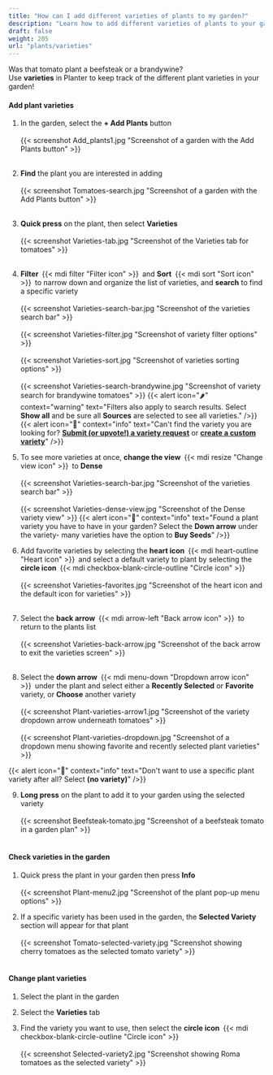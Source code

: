 ```yaml
---
title: "How can I add different varieties of plants to my garden?"
description: "Learn how to add different varieties of plants to your garden"
draft: false
weight: 205
url: "plants/varieties"
---
```


Was that tomato plant a beefsteak or a brandywine?<br />
Use **varieties** in Planter to keep track of the different plant varieties in your garden!

#### Add plant varieties
1. In the garden, select the **+ Add Plants** button<br /><br />
{{< screenshot Add_plants1.jpg "Screenshot of a garden with the Add Plants button" >}}<br /><br />

2. **Find** the plant you are interested in adding<br /><br />
{{< screenshot Tomatoes-search.jpg "Screenshot of a garden with the Add Plants button" >}}<br /><br />

3. **Quick press** on the plant, then select **Varieties**<br /><br />
{{< screenshot Varieties-tab.jpg "Screenshot of the Varieties tab for tomatoes" >}}<br /><br />

4. **Filter** {{< mdi filter "Filter icon" >}} and **Sort** {{< mdi sort "Sort icon" >}} to narrow down and organize the list of varieties, and **search** to find a specific variety<br /><br />
{{< screenshot Varieties-search-bar.jpg "Screenshot of the varieties search bar" >}}<br /><br />
{{< screenshot Varieties-filter.jpg "Screenshot of variety filter options" >}}<br /><br />
{{< screenshot Varieties-sort.jpg "Screenshot of varieties sorting options" >}}<br /><br />
{{< screenshot Varieties-search-brandywine.jpg "Screenshot of variety search for brandywine tomatoes" >}}
{{< alert icon="🌶️" context="warning" text="Filters also apply to search results. Select **Show all** and be sure all **Sources** are selected to see all varieties." />}}
{{< alert icon="🌱" context="info" text="Can't find the variety you are looking for? [**Submit (or upvote!) a variety request**](https://planter.garden/requests) or [**create a custom variety**](../../plant-information/custom-varieties/)" />}}

5. To see more varieties at once, **change the view** {{< mdi resize "Change view icon" >}} to **Dense**<br /><br />
{{< screenshot Varieties-search-bar.jpg "Screenshot of the varieties search bar" >}}<br /><br />
{{< screenshot Varieties-dense-view.jpg "Screenshot of the Dense variety view" >}}
{{< alert icon="🍅" context="info" text="Found a plant variety you have to have in your garden? Select the **Down arrow** under the variety- many varieties have the option to **Buy Seeds**" />}}

6. Add favorite varieties by selecting the **heart icon** {{< mdi heart-outline "Heart icon" >}} and select a default variety to plant by selecting the **circle icon** {{< mdi checkbox-blank-circle-outline "Circle icon" >}}<br /><br />
{{< screenshot Varieties-favorites.jpg "Screenshot of the heart icon and the default icon for varieties" >}}<br /><br />

7. Select the **back arrow** {{< mdi arrow-left "Back arrow icon" >}} to return to the plants list<br /><br />
{{< screenshot Varieties-back-arrow.jpg "Screenshot of the back arrow to exit the varieties screen" >}}<br /><br />

8. Select the **down arrow** {{< mdi menu-down "Dropdown arrow icon" >}} under the plant and select either a **Recently Selected** or **Favorite** variety, or **Choose** another variety<br /><br />
{{< screenshot Plant-varieties-arrow1.jpg "Screenshot of the variety dropdown arrow underneath tomatoes" >}}<br /><br />
{{< screenshot Plant-varieties-dropdown.jpg "Screenshot of a dropdown menu showing favorite and recently selected plant varieties" >}}

{{< alert icon="🧄" context="info" text="Don't want to use a specific plant variety after all? Select **(no variety)**" />}}

9. **Long press** on the plant to add it to your garden using the selected variety<br /><br />
{{< screenshot Beefsteak-tomato.jpg "Screenshot of a beefsteak tomato in a garden plan" >}}<br /><br />

#### Check varieties in the garden
1. Quick press the plant in your garden then press **Info**<br /><br />
{{< screenshot Plant-menu2.jpg "Screenshot of the plant pop-up menu options" >}}

2. If a specific variety has been used in the garden, the **Selected Variety** section will appear for that plant<br /><br />
{{< screenshot Tomato-selected-variety.jpg "Screenshot showing cherry tomatoes as the selected tomato variety" >}}<br /><br />

#### Change plant varieties
1. Select the plant in the garden

2. Select the **Varieties** tab

3. Find the variety you want to use, then select the **circle icon** {{< mdi checkbox-blank-circle-outline "Circle icon" >}}<br /><br />
{{< screenshot Selected-variety2.jpg "Screenshot showing Roma tomatoes as the selected variety" >}}
